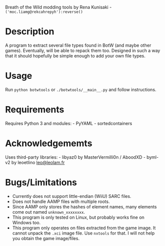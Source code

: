 Breath of the Wild modding tools
by Rena Kunisaki - `('moc.liamg@rekcahrepyh'):reverse()`

# Description
A program to extract several file types found in BotW (and maybe other games). Eventually, will be able to repack them too. Designed in such a way that it should hopefully be simple enough to add your own file types.


# Usage
Run `python botwtools` or `./botwtools/__main__.py` and follow instructions.


# Requirements
Requires Python 3 and modules:
    - PyYAML
    - sortedcontainers


# Acknowledgememts
Uses third-party libraries:
    - libyaz0 by MasterVermilli0n / AboodXD
    - byml-v2 by leoetlino <leo@leolam.fr>


# Bugs/Limitations
- Currently does not support little-endian (WiiU) SARC files.
- Does not handle AAMP files with multiple roots.
- Since AAMP only stores the hashes of element names, many elements come out named `unknown_xxxxxxxx`.
- This program is only tested on Linux, but probably works fine on Windows too.
- This program only operates on files extracted from the game image. It cannot unpack the `.xci` image file. Use `nxtools` for that. I will not help you obtain the game image/files.

